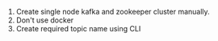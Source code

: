 1. Create single node kafka and zookeeper cluster manually.
2. Don't use docker
3. Create required topic name using CLI
